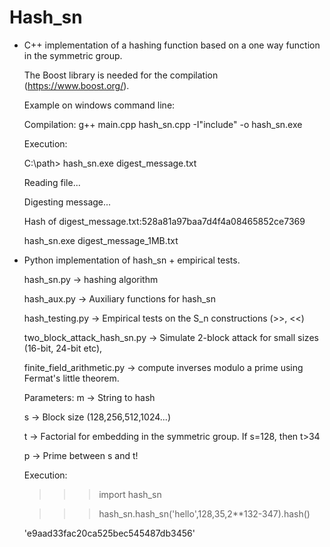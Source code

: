 # Hash_sn

- C++ implementation of a hashing function based on a one way function in the symmetric group.
  
  The Boost library is needed for the compilation (https://www.boost.org/).
  
  Example on windows command line:
  
  Compilation: g++ main.cpp hash_sn.cpp -I"include" -o hash_sn.exe
  
  Execution: 
  
  C:\path> hash_sn.exe digest_message.txt
  
  Reading file...
  
  Digesting message...
  
  Hash of digest_message.txt:528a81a97baa7d4f4a08465852ce7369

  hash_sn.exe digest_message_1MB.txt

- Python implementation of hash_sn + empirical tests.
  
  hash_sn.py                  -> hashing algorithm  
  
  hash_aux.py                 -> Auxiliary functions for hash_sn
  
  hash_testing.py             -> Empirical tests on the S_n constructions (>>, <<)
  
  two_block_attack_hash_sn.py -> Simulate 2-block attack for small sizes (16-bit, 24-bit etc),
  
  finite_field_arithmetic.py  -> compute inverses modulo a prime using Fermat's little theorem.
  
    Parameters: 
  m -> String to hash
  
  s -> Block size (128,256,512,1024...)
  
  t -> Factorial for embedding in the symmetric group. If s=128, then t>34
  
  p -> Prime between s and t!

  Execution:
  
  >>> import hash_sn

  >>> hash_sn.hash_sn('hello',128,35,2**132-347).hash()

  'e9aad33fac20ca525bec545487db3456' 


